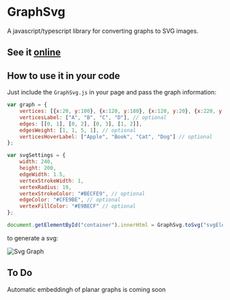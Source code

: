 # GraphSvg
A javascript/typescript library for converting graphs to SVG images.

## See it [online](http://reza1024.github.io/GraphSvg/)

## How to use it in your code
Just include the `GraphSvg.js` in your page and pass the graph information:

``` javascript
var graph = {
	vertices: [{x:20, y:100}, {x:120, y:180}, {x:120, y:20}, {x:220, y: 100}],
	verticesLabel: ["A", "B", "C", "D"], // optional
	edges: [[0, 1], [0, 2], [0, 3], [1, 2]],
	edgesWeight: [1, 1, 5, 1], // optional
	verticesHoverLabel: ["Apple", "Book", "Cat", "Dog"] // optional
};

var svgSettings = {
	width: 240,
	height: 200,
	edgeWidth: 1.5,
	vertexStrokeWidth: 1,
	vertexRadius: 19,
	vertexStrokeColor: "#BECFE9", // optional
	edgeColor: "#CFE9BE", // optional
	vertexFillColor: "#E9BECF" // optional
};

document.getElementById("container").innerHtml = GraphSvg.toSvg("svgElementId", graph, settings);
```

to generate a svg:

![Svg Graph](http://reza1024.github.io/GraphSvg/GraphSvg.svg)

## To Do
Automatic embeddingh of planar graphs is coming soon
